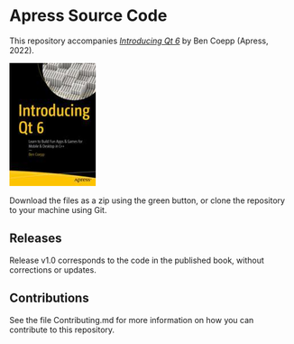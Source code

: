 # Apress Source Code

This repository accompanies [*Introducing Qt 6*](https://link.springer.com/book/10.1007/978-1-4842-7490-3) by Ben Coepp (Apress, 2022).

[comment]: #cover
![Cover image](978-1-4842-7489-7.jpg)

Download the files as a zip using the green button, or clone the repository to your machine using Git.

## Releases

Release v1.0 corresponds to the code in the published book, without corrections or updates.

## Contributions

See the file Contributing.md for more information on how you can contribute to this repository.